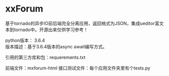 # xxForum
基于tornado的异步IO前后端完全分离应用，返回格式为JSON，集成ueditor富文本到tornado中。开源出来仅供学习参考！

python版本： 3.6.4  
版本描述：基于3.6.4版本的async await编写方式。

引用的第三方库和包：requerements.txt

前端文件：mxforum-html
接口测试文件：每个应用文件夹里有个tests.py



